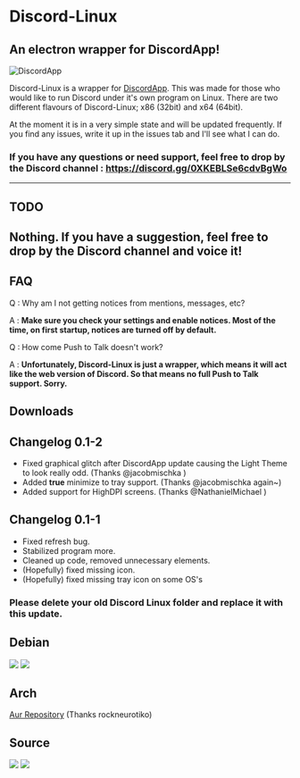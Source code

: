 # Discord-Linux
## An electron wrapper for DiscordApp!

![DiscordApp](https://discordapp.com/assets/df21d1b0c082d8a3cce1c43b290614f9.png)

Discord-Linux is a wrapper for [DiscordApp](http://discordapp.com/). This was made for those who would like to run Discord under it's own program on Linux. There are two different flavours of Discord-Linux; x86 (32bit) and x64 (64bit).

At the moment it is in a very simple state and will be updated frequently. If you find any issues, write it up in the issues tab and I'll see what I can do. 


### If you have any questions or need support, feel free to drop by the Discord channel : https://discord.gg/0XKEBLSe6cdvBgWo
---

## TODO

**Nothing**. If you have a suggestion, feel free to drop by the Discord channel and voice it!
---

## FAQ

Q : Why am I not getting notices from mentions, messages, etc?

A : **Make sure you check your settings and enable notices. Most of the time, on first startup, notices are turned off by default.**

Q : How come Push to Talk doesn't work?

A : **Unfortunately, Discord-Linux is just a wrapper, which means it will act like the web version of Discord. So that means no full Push to Talk support. Sorry.**

## Downloads


## Changelog 0.1-2
- Fixed graphical glitch after DiscordApp update causing the Light Theme to look really odd. (Thanks @jacobmischka )
- Added **true** minimize to tray support. (Thanks @jacobmischka again~)
- Added support for HighDPI screens. (Thanks @NathanielMichael )


## Changelog 0.1-1
- Fixed refresh bug.
- Stabilized program more.
- Cleaned up code, removed unnecessary elements.
- (Hopefully) fixed missing icon.
- (Hopefully) fixed missing tray icon on some OS's

### Please delete your old Discord Linux folder and replace it with this update.

## Debian
<a href="https://github.com/XNBlank/discord-linux/releases/download/x86-0.1.1/discordlinux_0.1-1-ia32.deb"><img src="http://i.imgur.com/1AXUERm.png"></a> <a href="https://github.com/XNBlank/discord-linux/releases/download/x64-0.1.1/discordlinux_0.1-1-amd64.deb"><img src="http://i.imgur.com/mnREvcr.png"></a>

## Arch

<a href="https://aur.archlinux.org/packages/discord/">Aur Repository</a>
(Thanks rockneurotiko)
## Source

<a href="https://github.com/XNBlank/discord-linux/archive/x86-0.1.1.tar.gz"><img src="http://i.imgur.com/ffAMbEr.png"></a> <a href="https://github.com/XNBlank/discord-linux/archive/x64-0.1.1.tar.gz"><img src="http://i.imgur.com/ZgjJZ2E.png"></a>
